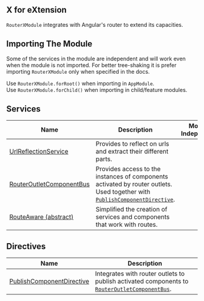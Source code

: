 ## X for eXtension
`RouterXModule` integrates with Angular's router to extend its capacities.

## Importing The Module
Some of the services in the module are independent and will work even when the module is not imported. For better tree-shaking it is prefer importing `RouterXModule` only when specified in the docs.

Use `RouterXModule.forRoot()` when importing in `AppModule`.  
Use `RouterXModule.forChild()` when importing in child/feature modules.

## Services

| Name                                                                        | Description                                                                                                                                                                     | Module Independent                                               |
|-----------------------------------------------------------------------------|---------------------------------------------------------------------------------------------------------------------------------------------------------------------------------|:----------------------------------------------------------------:|
| [UrlReflectionService](routerxmodule/urlreflectionservice.html)         | Provides to reflect on urls and extract their different parts.                                                                                                                  | ❌                                                               |
| [RouterOutletComponentBus](routerxmodule/routeroutletcomponentbus.html) | Provides access to the instances of components activated by router outlets. Used together with [`PublishComponentDirective`](routerxmodule/routeroutletcomponentbus/publishcomponentdirective.html). | [❕](routerxmodule/routeroutletcomponentbus.html#How-to-use) |
| [RouteAware (abstract)](routerxmodule/routeaware-(abstract).html)                                        | Simplified the creation of services and components that work with routes.                                                                                                                      | ✔                                                               |

## Directives

| Name                                                                          | Description                                                                                                                                       |
|-------------------------------------------------------------------------------|---------------------------------------------------------------------------------------------------------------------------------------------------|
| [PublishComponentDirective](routerxmodule/routeroutletcomponentbus/publishcomponentdirective.html) | Integrates with router outlets to publish activated components to [`RouterOutletComponentBus`](routerxmodule/routeroutletcomponentbus.html). |
